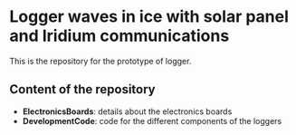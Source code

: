 # Logger waves in ice with solar panel and Iridium communications

This is the repository for the prototype of logger.

## Content of the repository

- **ElectronicsBoards**: details about the electronics boards
- **DevelopmentCode**: code for the different components of the loggers
